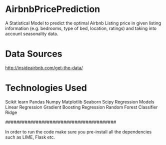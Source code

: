# AirbnbPricePrediction
A Statistical Model to predict the optimal Airbnb Listing price in given listing information (e.g. bedrooms, type of bed, location, ratings) and taking into account seasonality data.
# Data Sources
http://insideairbnb.com/get-the-data/
# Technologies Used
Scikit learn
Pandas
Numpy
Matplotlib
Seaborn
Scipy
Regression Models
  Linear Regression
  Gradient Boosting Regression
  Random Forest Classifier
  Ridge

########################################

In order to run the code make sure you pre-install all the dependencies such as LIME, Flask etc.
